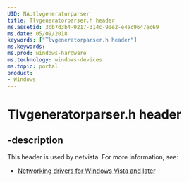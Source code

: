 ```yaml
---
UID: NA:tlvgeneratorparser
title: Tlvgeneratorparser.h header
ms.assetid: 3cb7d3b4-9217-314c-90e2-e4ec9647ec69
ms.date: 05/09/2018
keywords: ["Tlvgeneratorparser.h header"]
ms.keywords: 
ms.prod: windows-hardware
ms.technology: windows-devices
ms.topic: portal
product:
- Windows
---
```


# Tlvgeneratorparser.h header


## -description


This header is used by netvista. For more information, see:

- [Networking drivers for Windows Vista and later](../_netvista/index.md)
